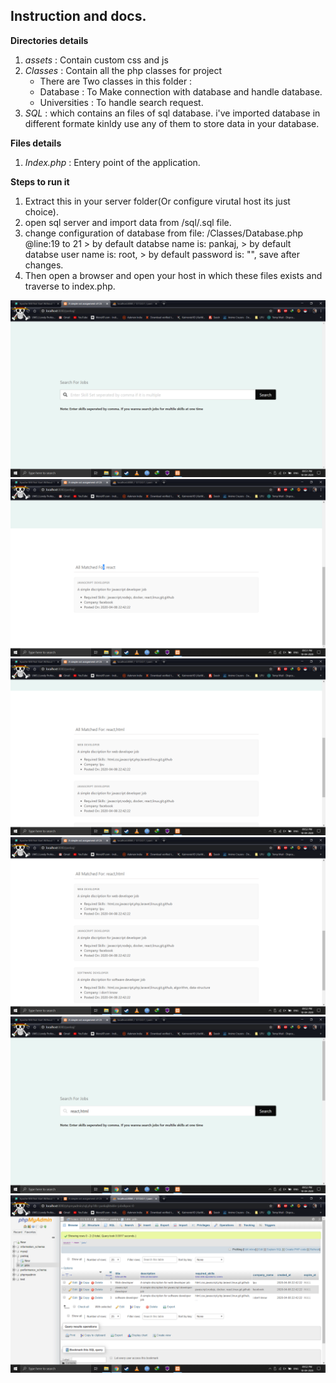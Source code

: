 ## Instruction and docs.

**Directories details**

1) *assets* : Contain custom css and js
2) *Classes* : Contain all the php classes for project 
    * There are Two classes in this folder : 
    * Database  : To Make connection with database and handle database.
    * Universities : To handle search request.
3) *SQL* : which contains an files of sql database. i've imported database in different formate kinldy
    use any of them to store data in your database.

**Files details**

1) *Index.php* : Entery point of the application.


**Steps to run it**

1) Extract this in your server folder(Or configure virutal host its just choice).
2) open sql server and import data from /sql/.sql file.
2) change configuration of database from file: /Classes/Database.php @line:19 to 21
        > by default databse name is: pankaj,
        > by default databse user name is: root,
        > by default password is: "",
    save after changes.
4) Then open a browser and open your host in which these files exists and traverse to index.php.


![Image description](https://raw.githubusercontent.com/ipankajsharma/A27_INT301_11611134/master/Screenshot%20(19).png)
![Image description](https://raw.githubusercontent.com/ipankajsharma/A27_INT301_11611134/master/Screenshot%20(20).png)
![Image description](https://raw.githubusercontent.com/ipankajsharma/A27_INT301_11611134/master/Screenshot%20(21).png)
![Image description](https://raw.githubusercontent.com/ipankajsharma/A27_INT301_11611134/master/Screenshot%20(22).png)
![Image description](https://raw.githubusercontent.com/ipankajsharma/A27_INT301_11611134/master/Screenshot%20(23).png)
![Image description](https://raw.githubusercontent.com/ipankajsharma/A27_INT301_11611134/master/Screenshot%20(24).png)
